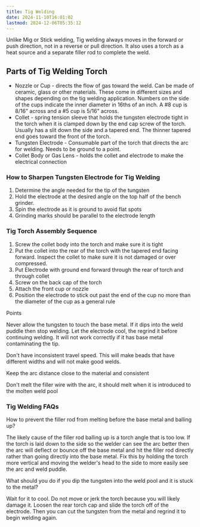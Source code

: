 ```yaml
---
title: Tig Welding
date: 2024-11-10T16:01:02
lastmod: 2024-12-06T05:35:12
---
```


Unlike Mig or Stick welding, Tig welding always moves in the forward or push direction, not in a reverse or pull direction. It also uses a torch as a heat source and a separate filler rod to complete the weld.

## Parts of Tig Welding Torch

- Nozzle or Cup - directs the flow of gas toward the weld. Can be made of ceramic, glass or other materials. These come in different sizes and shapes depending on the tig welding application. Numbers on the side of the cups indicate the inner diameter in 16ths of an inch. A #8 cup is 8/16" across and a #5 cup is 5/16" across.
- Collet - spring tension sleeve that holds the tungsten electrode tight in the torch when it is clamped down by the end cap screw of the torch. Usually has a slit down the side and a tapered end. The thinner tapered end goes toward the front of the torch.
- Tungsten Electrode - Consumable part of the torch that directs the arc for welding. Needs to be ground to a point.
- Collet Body or Gas Lens - holds the collet and electrode to make the electrical connection

### How to Sharpen Tungsten Electrode for Tig Welding

1. Determine the angle needed for the tip of the tungsten
2. Hold the electrode at the desired angle on the top half of the bench grinder.
3. Spin the electrode as it is ground to avoid flat spots
4. Grinding marks should be parallel to the electrode length

### Tig Torch Assembly Sequence

1. Screw the collet body into the torch and make sure it is tight
2. Put the collet into the rear of the torch with the tapered end facing forward. Inspect the collet to make sure it is not damaged or over compressed.
3. Put Electrode with ground end forward through the rear of torch and through collet
4. Screw on the back cap of the torch
5. Attach the front cup or nozzle
6. Position the electrode to stick out past the end of the cup no more than the diameter of the cup as a general rule

Points

Never allow the tungsten to touch the base metal. If it dips into the weld puddle then stop welding. Let the electrode cool, the regrind it before continuing welding. It will not work correctly if it has base metal contaminating the tip.

Don't have inconsistent travel speed. This will make beads that have different widths and will not make good welds.

Keep the arc distance close to the material and consistent

Don't melt the filler wire with the arc, it should melt when it is introduced to the molten weld pool

### Tig Welding FAQs

How to prevent the filler rod from melting before the base metal and balling up?

The likely cause of the filler rod balling up is a torch angle that is too low. If the torch is laid down to the side so the welder can see the arc better then the arc will deflect or bounce off the base metal and hit the filler rod directly rather than going directly into the base metal. Fix this by holding the torch more vertical and moving the welder's head to the side to more easily see the arc and weld puddle.

What should you do if you dip the tungsten into the weld pool and it is stuck to the metal?

Wait for it to cool. Do not move or jerk the torch because you will likely damage it. Loosen the rear torch cap and slide the torch off of the electrode. Then you can cut the tungsten from the metal and regrind it to begin welding again.

